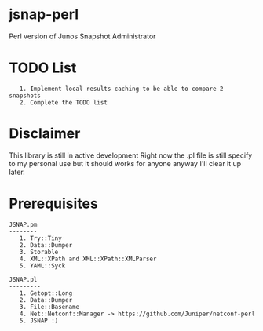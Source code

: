 jsnap-perl
==========

Perl version of Junos Snapshot Administrator



TODO List
=========
       1. Implement local results caching to be able to compare 2 snapshots
       2. Complete the TODO list

Disclaimer
==========

This library is still in active development
Right now the .pl file is still specify to my personal use but it should works for anyone anyway
I'll clear it up later.

Prerequisites
==============

    JSNAP.pm
    --------
       1. Try::Tiny
       2. Data::Dumper
       3. Storable
       4. XML::XPath and XML::XPath::XMLParser 
       5. YAML::Syck
    
    JSNAP.pl
    ---------
       1. Getopt::Long
       2. Data::Dumper
       3. File::Basename
       4. Net::Netconf::Manager -> https://github.com/Juniper/netconf-perl
       5. JSNAP :)
